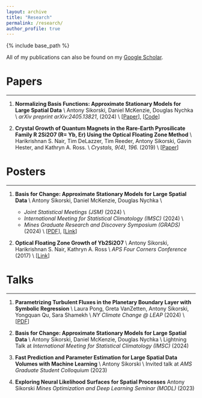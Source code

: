 ```yaml
---
layout: archive
title: "Research"
permalink: /research/
author_profile: true
---
```


{% include base_path %}

All of my publications can also be found on my [Google Scholar](https://scholar.google.com/citations?user=ndFK6AsAAAAJ&hl=en).

# Papers
------

1. **Normalizing Basis Functions: Approximate Stationary Models for Large Spatial Data** \\
    Antony Sikorski, Daniel McKenzie, Douglas Nychka \\
    *arXiv preprint arXiv:2405.13821*, (2024) \\
    [[Paper](https://arxiv.org/abs/2405.13821)], [[Code](https://github.com/antonyxsik/Normalization-Paper)]

2. **Crystal Growth of Quantum Magnets in the Rare-Earth Pyrosilicate Family R 2Si2O7 (R= Yb, Er) Using the Optical Floating Zone Method** \\
    Harikrishnan S. Nair, Tim DeLazzer, Tim Reeder, Antony Sikorski, Gavin Hester, and Kathryn A. Ross. \\
    *Crystals, 9(4), 196.* (2019) \\
    [[Paper](https://www.mdpi.com/2073-4352/9/4/196)]


# Posters
------

1. **Basis for Change: Approximate Stationary Models for Large Spatial Data** \\
    Antony Sikorski, Daniel McKenzie, Douglas Nychka \\
    - *Joint Statistical Meetings (JSM)* (2024) \\
    - *International Meeting for Statistical Climatology (IMSC)* (2024) \\
    - *Mines Graduate Research and Discovery Symposium (GRADS)* (2024) \\
    [[PDF](https://antonyxsik.github.io/files/basis_poster.pdf)], [[Link](https://repository.mines.edu/handle/11124/179041)]

2. **Optical Floating Zone Growth of Yb2Si2O7** \\
    Antony Sikorski, Harikrishnan S. Nair, Kathryn A. Ross \\
    *APS Four Corners Conference* (2017) \\
    [[Link](https://meetings.aps.org/Meeting/4CF17/Event/311482)]


# Talks
------
1. **Parametrizing Turbulent Fluxes in the Planetary Boundary Layer with Symbolic Regression** \\
    Laura Pong, Greta VanZetten, Antony Sikorski, Yongquan Qu, Sara Shamekh \\
    *NY Climate Change @ LEAP* (2024) \\
    [[PDF](https://antonyxsik.github.io/files/LEAP_NYclimate_talk.pdf)]

2. **Basis for Change: Approximate Stationary Models for Large Spatial Data** \\
    Antony Sikorski, Daniel McKenzie, Douglas Nychka \\
    Lightning Talk at *International Meeting for Statistical Climatology (IMSC)* (2024)

3. **Fast Prediction and Parameter Estimation for Large Spatial Data Volumes with Machine Learning** \\
    Antony Sikorski \\
    Invited talk at *AMS Graduate Student Colloquium* (2023) 

4. **Exploring Neural Likelihood Surfaces for Spatial Processes**
    Antony Sikorski
    *Mines Optimization and Deep Learning Seminar (MODL)* (2023) 


